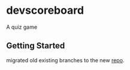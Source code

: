 # devscoreboard 

A quiz game 

## Getting Started

migrated old existing branches to the new
<a href="https://github.com/QuadNard/Devscore">repo</a>.


